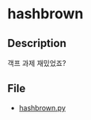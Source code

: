 # hashbrown

## Description
객프 과제 재밌었죠?

## File
* [hashbrown.py](https://github.com/ajou-whois/2018-cyber-security-ctf/blob/master/challenges/hashbrown/hashbrown.py)

